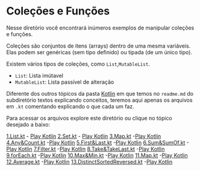 # Coleções e Funções

Nesse diretório você encontrará inúmeros exemplos de manipular coleções e funções.

Coleções são conjuntos de itens (arrays) dentro de uma mesma variáveis. Elas podem ser genéricas (sem tipo definido) ou tipada (de um único tipo).

Existem vários tipos de coleções, como `List`,`MutableList`.

- `List`: Lista imútavel
- `MutableList`: Lista passível de alteração

Diferente dos outros tópicos da pasta [Kotlin](../../Kotlin/) em que temos no `readme.md` do subdiretório textos explicando conceitos, teremos aqui apenas os arquivos em `.kt` comentando explicando o que cada um faz.

Para acessar os arquivos explore este diretório ou clique no tópico desejado a baixo:

[1.List.kt](./1.List.kt) - [Play Kotlin](https://pl.kotl.in/xjzbqxfgn)
[2.Set.kt](./2.Set.kt) - [Play Kotlin](https://pl.kotl.in/CeO22rWQY)
[3.Map.kt](./3.Map.kt) -[Play Kotlin](https://pl.kotl.in/ThFdVBq9a)
[4.Any&Count.kt](./4.Any&Count.kt) -[Play Kotlin](https://pl.kotl.in/FVI044KZB)
[5.First&Last.kt](./5.First&Last.kt) -[Play Kotlin](https://pl.kotl.in/fUTfD4R2O)
[6.Sum&SumOf.kt](./6.Sum&SumOf.kt) -[Play Kotlin](https://pl.kotl.in/n4OwDSEZh)
[7.Filter.kt](./7.Filter.kt) -[Play Kotlin](https://pl.kotl.in/JzmQ7OMa-)
[8.Take&TakeLast.kt](./8.Take&TakeLast.kt) -[Play Kotlin](https://pl.kotl.in/DD-OWCbyG)
[9.forEach.kt](./9.forEach.kt) -[Play Kotlin](https://pl.kotl.in/o7fU5pmn8)
[10.Max&Min.kt](./10.Max&Min.kt) -[Play Kotlin](https://pl.kotl.in/2TlqsuzZo)
[11.Map.kt](./11.Map.kt) -[Play Kotlin](https://pl.kotl.in/pjzggOj-i)
[12.Average.kt](./12.Average.kt) -[Play Kotlin](https://pl.kotl.in/_5dVJ0fuz)
[13.DistinctSortedReversed.kt](./13.DistinctSortedReversed.kt) -[Play Kotlin]()
